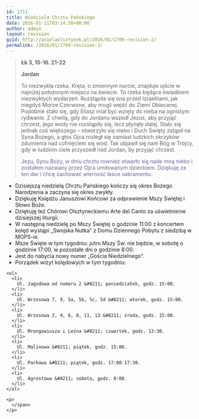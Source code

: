 ```yaml
---
id: 1711
title: Niedziela Chrztu Pańskiego
date: 2016-01-11T03:14:58+00:00
author: admin
layout: revision
guid: http://anielaolsztynek.pl/2016/01/1709-revision-2/
permalink: /2016/01/1709-revision-2/
---
```

> <p style="text-align: left;">
>   <strong>Łk 3, 15-16. 21-22</strong>
> </p>
> 
> <p style="text-align: left;">
>   <strong>Jordan</strong>
> </p>
> 
> <p style="text-align: left;">
>   To niezwykła rzeka. Kręta, o zmiennym nurcie, znajduje ujście w najniżej położonym miejscu na świecie. To rzeka będąca świadkiem niezwykłych wydarzeń. Rozstąpiła się ona przed Izraelitami, jak niegdyś Morze Czerwone, aby mogli wejść do Ziemi Obiecanej. Podobnie stało się, gdy Eliasz miał być wzięty do nieba na ognistym rydwanie. Z chwilą, gdy do Jordanu wszedł Jezus, aby przyjąć chrzest, jego wody nie rozstąpiły się, lecz płynęły dalej. Stało się jednak coś większego &#8211; otworzyło się niebo i Duch Święty zstąpił na Syna Bożego, a głos Ojca rozległ się zamiast ludzkich okrzyków zdumienia nad cofnięciem się wód. Tak objawił się nam Bóg w Trójcy, gdy w ludzkim ciele przyszedł nad Jordan, by przyjąć chrzest.
> </p>
> 
> <p style="text-align: left;">
>   <span style="color: #666699;">Jezu, Synu Boży, w dniu chrztu również otwarło się nade mną niebo i zostałem nazwany przez Ojca umiłowanym dzieckiem. Dziękuję za ten dar i chcę zachować wierność łasce sakramentu.</span>
> </p>
> 
> <p style="text-align: left;">
>   </blockquote> 
>   
>   <ul>
>     <li>
>       Dzisiejszą niedzielą Chrztu Pańskiego kończy się okres Bożego Narodzenia a zaczyna się okres zwykły.
>     </li>
>     <li>
>       Dziękuję Księdzu Januszowi Końcowi za odprawienie Mszy Świętej i Słowo Boże.
>     </li>
>     <li>
>       Dziękuję też Chórowi Olsztyneckiemu Arte del Canto za uświetnienie dzisiejszej liturgii.
>     </li>
>     <li>
>       W następną niedzielę po Mszy Świętej o godzinie 11:00 z koncertem kolęd wystąpi &#8222;Swojska Nutka&#8221; z Domu Dziennego Pobytu z siedzibą w MOPS-ie.
>     </li>
>     <li>
>       Msze Święte w tym tygodniu: jutro Mszy Św. nie będzie, w sobotę o godzinie 17:00, w pozostałe dni o godzinie 8:00.
>     </li>
>     <li>
>       Jest do nabycia nowy numer &#8222;Gościa Niedzielnego&#8221;.
>     </li>
>     <li>
>       Porządek wizyt kolędowych w tym tygodniu:
>     </li>
>   </ul>
>   
>   <p>
>     <span style="font-size: 16px;"></p> 
>     
>     <ol>
>       <li>
>         Ul. Jagodowa od numeru 2 &#8211; poniedziałek, godz. 15:00.
>       </li>
>       <li>
>         Ul. Wrzosowa 7, 9, 5a, 5b, 5c, 5d &#8211; wtorek, godz. 15:00.
>       </li>
>       <li>
>         Ul. Wrzosowa 2, 4, 6, 8, 11, 13 &#8211; środa, godz. 15:00.
>       </li>
>       <li>
>         Ul. Mrongowiusza i Leśna &#8211; czwartek, godz. 13:30.
>       </li>
>       <li>
>         Ul. Malinowa &#8211; piątek, godz. 15:00.
>       </li>
>       <li>
>         Ul. Parkowa &#8211; piątek, godz. 17:00-17:30.
>       </li>
>       <li>
>         Ul. Agrestowa &#8211; sobota, godz. 9:00.
>       </li>
>     </ol>
>     
>     <p>
>       </span>
>     </p>